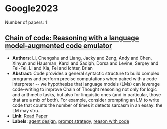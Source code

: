# Google2023

Number of papers: 1

## [Chain of code: Reasoning with a language model-augmented code emulator](paper_1.md)
- **Authors**: Li, Chengshu and Liang, Jacky and Zeng, Andy and Chen, Xinyun and Hausman, Karol and Sadigh, Dorsa and Levine, Sergey and Fei-Fei, Li and Xia, Fei and Ichter, Brian
- **Abstract**: Code provides a general syntactic structure to build complex programs and perform precise computations when paired with a code interpreter -- we hypothesize that language models (LMs) can leverage code-writing to improve Chain of Thought reasoning not only for logic and arithmetic tasks, but also for linguistic ones (and in particular, those that are a mix of both). For example, consider prompting an LM to write code that counts the number of times it detects sarcasm in an essay: the LM may stru...
- **Link**: [Read Paper](https://arxiv.org/pdf/2312.04474.pdf)
- **Labels**: [agent design](../../labels/agent_design.md), [prompt strategy](../../labels/prompt_strategy.md), [reason with code](../../labels/reason_with_code.md)

